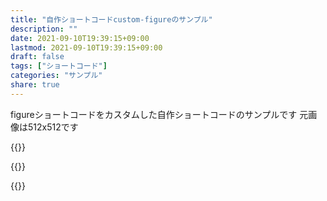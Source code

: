 ```yaml
---
title: "自作ショートコードcustom-figureのサンプル"
description: ""
date: 2021-09-10T19:39:15+09:00
lastmod: 2021-09-10T19:39:15+09:00
draft: false
tags: ["ショートコード"]
categories: "サンプル"
share: true
---
```


figureショートコードをカスタムした自作ショートコードのサンプルです
元画像は512x512です

{{<custom-figure src="image.png" title="Resize スイカ" Resize="320x180" >}}

{{<custom-figure src="image.png" title="Fit スイカ" Fit="320x180" >}}

{{<custom-figure src="image.png" title="Fill スイカ" Fill="320x180" >}}